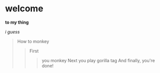 # welcome

**to my thing**

*i guess*

> How to monkey
>> First
>>> you monkey
>> Next
>>> you play gorilla tag
>> And finally,
> you're done! 
